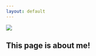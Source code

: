 ```yaml
---
layout: default
---
```


<a href="https://lh3.googleusercontent.com/_K5CdO22dDc4QmWHodbFvFsAvPaOgdfCTg-W9HQWWrYjRkpWRN9LQYdqeWbkXf1XhJo25IlzGPPMz-Y=w152-h220-rw">
  <img src="https://lh3.googleusercontent.com/_K5CdO22dDc4QmWHodbFvFsAvPaOgdfCTg-W9HQWWrYjRkpWRN9LQYdqeWbkXf1XhJo25IlzGPPMz-Y=w1440-h900-rw-no" />
</a>


## This page is about me!

